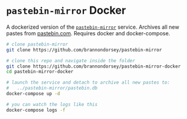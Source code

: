 # `pastebin-mirror` Docker

A dockerized version of the [`pastebin-mirror`](https://github.com/brannondorsey/pastebin-mirror) service. Archives all new pastes from [pastebin.com](http://pastebin.com). Requires docker and docker-compose.

```bash
# clone pastebin-mirror 
git clone https://github.com/brannondorsey/pastebin-mirror

# clone this repo and navigate inside the folder
git clone https://github.com/brannondorsey/pastebin-mirror-docker
cd pastebin-mirror-docker

# launch the service and detach to archive all new pastes to:
#   ../pastebin-mirror/pastebin.db
docker-compose up -d

# you can watch the logs like this
docker-compose logs -f
```
